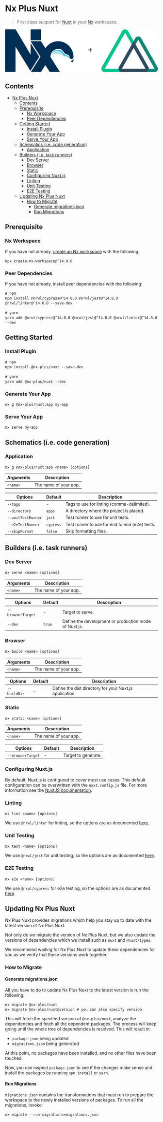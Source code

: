 # Nx Plus Nuxt

> First class support for [Nuxt](https://nuxtjs.org/) in your [Nx](https://nx.dev/) workspace.

<div align="center">
  <img src="https://raw.githubusercontent.com/ZachJW34/nx-plus/master/libs/nuxt/nx-plus-nuxt.png">
</div>

## Contents

- [Nx Plus Nuxt](#nx-plus-nuxt)
  - [Contents](#contents)
  - [Prerequisite](#prerequisite)
    - [Nx Workspace](#nx-workspace)
    - [Peer Dependencies](#peer-dependencies)
  - [Getting Started](#getting-started)
    - [Install Plugin](#install-plugin)
    - [Generate Your App](#generate-your-app)
    - [Serve Your App](#serve-your-app)
  - [Schematics (i.e. code generation)](#schematics-ie-code-generation)
    - [Application](#application)
  - [Builders (i.e. task runners)](#builders-ie-task-runners)
    - [Dev Server](#dev-server)
    - [Browser](#browser)
    - [Static](#static)
    - [Configuring Nuxt.js](#configuring-nuxtjs)
    - [Linting](#linting)
    - [Unit Testing](#unit-testing)
    - [E2E Testing](#e2e-testing)
  - [Updating Nx Plus Nuxt](#updating-nx-plus-nuxt)
    - [How to Migrate](#how-to-migrate)
      - [Generate migrations.json](#generate-migrationsjson)
      - [Run Migrations](#run-migrations)

## Prerequisite

### Nx Workspace

If you have not already, [create an Nx workspace](https://github.com/nrwl/nx#creating-an-nx-workspace) with the following:

```
npx create-nx-workspace@^14.0.0
```

### Peer Dependencies

If you have not already, install peer dependencies with the following:

```
# npm
npm install @nrwl/cypress@^14.0.0 @nrwl/jest@^14.0.0 @nrwl/linter@^14.0.0 --save-dev

# yarn
yarn add @nrwl/cypress@^14.0.0 @nrwl/jest@^14.0.0 @nrwl/linter@^14.0.0 --dev
```

## Getting Started

### Install Plugin

```
# npm
npm install @nx-plus/nuxt --save-dev

# yarn
yarn add @nx-plus/nuxt --dev
```

### Generate Your App

```
nx g @nx-plus/nuxt:app my-app
```

### Serve Your App

```
nx serve my-app
```

## Schematics (i.e. code generation)

### Application

`nx g @nx-plus/nuxt:app <name> [options]`

| Arguments | Description           |
| --------- | --------------------- |
| `<name>`  | The name of your app. |

| Options            | Default   | Description                                    |
| ------------------ | --------- | ---------------------------------------------- |
| `--tags`           | -         | Tags to use for linting (comma-delimited).     |
| `--directory`      | `apps`    | A directory where the project is placed.       |
| `--unitTestRunner` | `jest`    | Test runner to use for unit tests.             |
| `--e2eTestRunner`  | `cypress` | Test runner to use for end to end (e2e) tests. |
| `--skipFormat`     | `false`   | Skip formatting files.                         |

## Builders (i.e. task runners)

### Dev Server

`nx serve <name> [options]`

| Arguments | Description           |
| --------- | --------------------- |
| `<name>`  | The name of your app. |

| Options           | Default | Description                                           |
| ----------------- | ------- | ----------------------------------------------------- |
| `--browserTarget` | -       | Target to serve.                                      |
| `--dev`           | `true`  | Define the development or production mode of Nuxt.js. |

### Browser

`nx build <name> [options]`

| Arguments | Description           |
| --------- | --------------------- |
| `<name>`  | The name of your app. |

| Options      | Default | Description                                             |
| ------------ | ------- | ------------------------------------------------------- |
| `--buildDir` | -       | Define the dist directory for your Nuxt.js application. |

### Static

`nx static <name> [options]`

| Arguments | Description           |
| --------- | --------------------- |
| `<name>`  | The name of your app. |

| Options           | Default | Description         |
| ----------------- | ------- | ------------------- |
| `--browserTarget` | -       | Target to generate. |

### Configuring Nuxt.js

By default, Nuxt.js is configured to cover most use cases. This default configuration can be overwritten with the `nuxt.config.js` file. For more information see the [NuxtJS documentation](https://nuxtjs.org/guides/directory-structure/nuxt-config#nuxtconfigjs).

### Linting

`nx lint <name> [options]`

We use `@nrwl/linter` for linting, so the options are as documented [here](https://github.com/nrwl/nx/blob/master/docs/angular/api-linter/builders/eslint.md#eslint).

### Unit Testing

`nx test <name> [options]`

We use `@nrwl/jest` for unit testing, so the options are as documented [here](https://github.com/nrwl/nx/blob/master/docs/angular/api-jest/builders/jest.md#jest).

### E2E Testing

`nx e2e <name> [options]`

We use `@nrwl/cypress` for e2e testing, so the options are as documented [here](https://github.com/nrwl/nx/blob/master/docs/angular/api-cypress/builders/cypress.md#cypress).

## Updating Nx Plus Nuxt

Nx Plus Nuxt provides migrations which help you stay up to date with the latest version of Nx Plus Nuxt.

Not only do we migrate the version of Nx Plus Nuxt, but we also update the versions of dependencies which we install such as `nuxt` and `@nuxt/types`.

We recommend waiting for Nx Plus Nuxt to update these dependencies for you as we verify that these versions work together.

### How to Migrate

#### Generate migrations.json

All you have to do to update Nx Plus Nuxt to the latest version is run the following:

```
nx migrate @nx-plus/nuxt
nx migrate @nx-plus/nuxt@version # you can also specify version
```

This will fetch the specified version of `@nx-plus/nuxt`, analyze the dependencies and fetch all the dependent packages. The process will keep going until the whole tree of dependencies is resolved. This will result in:

- `package.json` being updated
- `migrations.json` being generated

At this point, no packages have been installed, and no other files have been touched.

Now, you can inspect `package.json` to see if the changes make sense and install the packages by running `npm install` or `yarn`.

#### Run Migrations

`migrations.json` contains the transformations that must run to prepare the workspace to the newly installed versions of packages. To run all the migrations, invoke:

```
nx migrate --run-migrations=migrations.json
```